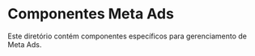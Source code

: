 
# Componentes Meta Ads

Este diretório contém componentes específicos para gerenciamento de Meta Ads.

